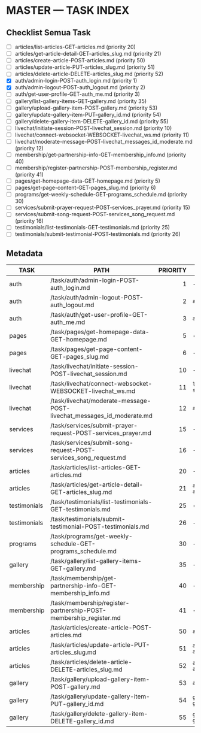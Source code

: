 # MASTER — TASK INDEX

## Checklist Semua Task
- [ ] articles/list-articles-GET-articles.md (priority 20)
- [ ] articles/get-article-detail-GET-articles_slug.md (priority 21)
- [ ] articles/create-article-POST-articles.md (priority 50)
- [ ] articles/update-article-PUT-articles_slug.md (priority 51)
- [ ] articles/delete-article-DELETE-articles_slug.md (priority 52)
- [x] auth/admin-login-POST-auth_login.md (priority 1)
- [x] auth/admin-logout-POST-auth_logout.md (priority 2)
- [ ] auth/get-user-profile-GET-auth_me.md (priority 3)
- [ ] gallery/list-gallery-items-GET-gallery.md (priority 35)
- [ ] gallery/upload-gallery-item-POST-gallery.md (priority 53)
- [ ] gallery/update-gallery-item-PUT-gallery_id.md (priority 54)
- [ ] gallery/delete-gallery-item-DELETE-gallery_id.md (priority 55)
- [ ] livechat/initiate-session-POST-livechat_session.md (priority 10)
- [ ] livechat/connect-websocket-WEBSOCKET-livechat_ws.md (priority 11)
- [ ] livechat/moderate-message-POST-livechat_messages_id_moderate.md (priority 12)
- [ ] membership/get-partnership-info-GET-membership_info.md (priority 40)
- [ ] membership/register-partnership-POST-membership_register.md (priority 41)
- [ ] pages/get-homepage-data-GET-homepage.md (priority 5)
- [ ] pages/get-page-content-GET-pages_slug.md (priority 6)
- [ ] programs/get-weekly-schedule-GET-programs_schedule.md (priority 30)
- [ ] services/submit-prayer-request-POST-services_prayer.md (priority 15)
- [ ] services/submit-song-request-POST-services_song_request.md (priority 16)
- [ ] testimonials/list-testimonials-GET-testimonials.md (priority 25)
- [ ] testimonials/submit-testimonial-POST-testimonials.md (priority 26)

## Metadata
| TASK | PATH | PRIORITY | DEPENDENCIES |
|---|---|---:|---|
| auth | /task/auth/admin-login-POST-auth_login.md | 1 | - |
| auth | /task/auth/admin-logout-POST-auth_logout.md | 2 | `auth/admin-login` |
| auth | /task/auth/get-user-profile-GET-auth_me.md | 3 | `auth/admin-login` |
| pages | /task/pages/get-homepage-data-GET-homepage.md | 5 | - |
| pages | /task/pages/get-page-content-GET-pages_slug.md | 6 | - |
| livechat | /task/livechat/initiate-session-POST-livechat_session.md | 10 | - |
| livechat | /task/livechat/connect-websocket-WEBSOCKET-livechat_ws.md | 11 | `livechat/initiate-session` |
| livechat | /task/livechat/moderate-message-POST-livechat_messages_id_moderate.md | 12 | `auth/admin-login` |
| services | /task/services/submit-prayer-request-POST-services_prayer.md | 15 | - |
| services | /task/services/submit-song-request-POST-services_song_request.md | 16 | - |
| articles | /task/articles/list-articles-GET-articles.md | 20 | - |
| articles | /task/articles/get-article-detail-GET-articles_slug.md | 21 | `articles/list-articles` |
| testimonials | /task/testimonials/list-testimonials-GET-testimonials.md | 25 | - |
| testimonials | /task/testimonials/submit-testimonial-POST-testimonials.md | 26 | - |
| programs | /task/programs/get-weekly-schedule-GET-programs_schedule.md | 30 | - |
| gallery | /task/gallery/list-gallery-items-GET-gallery.md | 35 | - |
| membership | /task/membership/get-partnership-info-GET-membership_info.md | 40 | - |
| membership | /task/membership/register-partnership-POST-membership_register.md | 41 | - |
| articles | /task/articles/create-article-POST-articles.md | 50 | `auth/admin-login` |
| articles | /task/articles/update-article-PUT-articles_slug.md | 51 | `articles/create-article` |
| articles | /task/articles/delete-article-DELETE-articles_slug.md | 52 | `articles/create-article` |
| gallery | /task/gallery/upload-gallery-item-POST-gallery.md | 53 | `auth/admin-login` |
| gallery | /task/gallery/update-gallery-item-PUT-gallery_id.md | 54 | `gallery/upload-gallery-item` |
| gallery | /task/gallery/delete-gallery-item-DELETE-gallery_id.md | 55 | `gallery/upload-gallery-item` |
